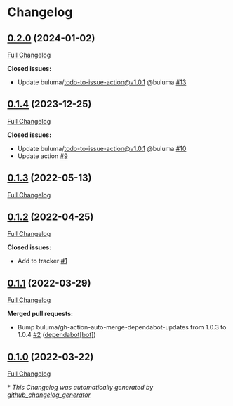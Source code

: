 # Changelog

## [0.2.0](https://github.com/buluma/ansible-role-scl/tree/0.2.0) (2024-01-02)

[Full Changelog](https://github.com/buluma/ansible-role-scl/compare/0.1.4...0.2.0)

**Closed issues:**

- Update buluma/todo-to-issue-action@v1.0.1 @buluma [\#13](https://github.com/buluma/ansible-role-scl/issues/13)

## [0.1.4](https://github.com/buluma/ansible-role-scl/tree/0.1.4) (2023-12-25)

[Full Changelog](https://github.com/buluma/ansible-role-scl/compare/0.1.3...0.1.4)

**Closed issues:**

- Update buluma/todo-to-issue-action@v1.0.1 @buluma [\#10](https://github.com/buluma/ansible-role-scl/issues/10)
- Update action [\#9](https://github.com/buluma/ansible-role-scl/issues/9)

## [0.1.3](https://github.com/buluma/ansible-role-scl/tree/0.1.3) (2022-05-13)

[Full Changelog](https://github.com/buluma/ansible-role-scl/compare/0.1.2...0.1.3)

## [0.1.2](https://github.com/buluma/ansible-role-scl/tree/0.1.2) (2022-04-25)

[Full Changelog](https://github.com/buluma/ansible-role-scl/compare/0.1.1...0.1.2)

**Closed issues:**

- Add to tracker [\#1](https://github.com/buluma/ansible-role-scl/issues/1)

## [0.1.1](https://github.com/buluma/ansible-role-scl/tree/0.1.1) (2022-03-29)

[Full Changelog](https://github.com/buluma/ansible-role-scl/compare/0.1.0...0.1.1)

**Merged pull requests:**

- Bump buluma/gh-action-auto-merge-dependabot-updates from 1.0.3 to 1.0.4 [\#2](https://github.com/buluma/ansible-role-scl/pull/2) ([dependabot[bot]](https://github.com/apps/dependabot))

## [0.1.0](https://github.com/buluma/ansible-role-scl/tree/0.1.0) (2022-03-22)

[Full Changelog](https://github.com/buluma/ansible-role-scl/compare/2b501621a444b48dcac48d63acbdfafd3535c327...0.1.0)



\* *This Changelog was automatically generated by [github_changelog_generator](https://github.com/github-changelog-generator/github-changelog-generator)*
